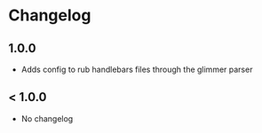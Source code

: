 # Changelog

## 1.0.0

- Adds config to rub handlebars files through the glimmer parser

## < 1.0.0

- No changelog
